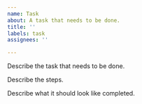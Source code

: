 ```yaml
---
name: Task
about: A task that needs to be done.
title: ''
labels: task
assignees: ''

---
```


Describe the task that needs to be done.

Describe the steps.

Describe what it should look like completed.
